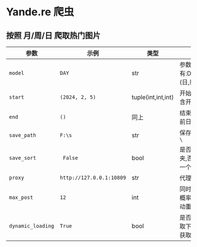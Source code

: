 # Yande.re 爬虫
## 按照 月/周/日  爬取热门图片
|参数      | 示例     |类型    | 解释    |
|--------- | -------- |--------|--------|
| `model`  | `DAY`|  str      |                 参数有:DAY,WEEK,MONTH (日,星期,月)
| `start`  |`(2024, 2, 5)`|  tuple(int,int,int)  |             开始日期:(年,月,日)   包含开始日期
| `end`    | `()`|   同上        |                 结束日期:不填为获取当前日期 包含结束日期
| `save_path`| `F:\s`| str     |               保存位置 注意最后没有`\`
| `save_sort`|` False`| bool      |             是否按照日期创建文件夹,否则全部图片存储在一个文件夹内
| `proxy`| `http://127.0.0.1:10809`|  str|   代理 
| `max_post`| `12`|   int           |       同时下载数, 越大出错概率越大,出错任务会自动重新下载
| `dynamic_loading`| `True `  |  bool    |       是否根据下载数,动态获取下载图片,为否则直接获取所有可下载图片
